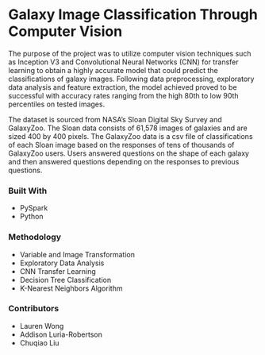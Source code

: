 # Galaxy Image Classification Through Computer Vision

The purpose of the project was to utilize computer vision techniques such as Inception V3 and Convolutional Neural Networks
(CNN) for transfer learning to obtain a highly accurate model that could predict the classifications of galaxy images. Following data
preprocessing, exploratory data analysis and feature extraction, the model achieved proved to be successful with accuracy rates
ranging from the high 80th to low 90th percentiles on tested images.

The dataset is sourced from NASA’s Sloan Digital Sky Survey and GalaxyZoo. The Sloan data consists of 61,578 images of galaxies and are sized 400 by 400 pixels. The GalaxyZoo data is a csv file of
classifications of each Sloan image based on the responses of tens of thousands of GalaxyZoo users. Users answered questions on the shape of each galaxy and then answered questions depending on the
responses to previous questions.

### Built With
* PySpark
* Python

### Methodology
* Variable and Image Transformation
* Exploratory Data Analysis
* CNN Transfer Learning
* Decision Tree Classification
* K-Nearest Neighbors Algorithm

### Contributors
* Lauren Wong
* Addison Luria-Robertson
* Chuqiao Liu
